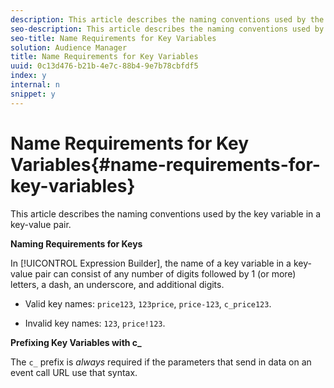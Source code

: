 ```yaml
---
description: This article describes the naming conventions used by the key variable in a key-value pair.
seo-description: This article describes the naming conventions used by the key variable in a key-value pair.
seo-title: Name Requirements for Key Variables
solution: Audience Manager
title: Name Requirements for Key Variables
uuid: 0c13d476-b21b-4e7c-88b4-9e7b78cbfdf5
index: y
internal: n
snippet: y
---
```


# Name Requirements for Key Variables{#name-requirements-for-key-variables}

This article describes the naming conventions used by the key variable in a key-value pair.

 **Naming Requirements for Keys**

<!-- 

c_tb_key_name_requirements.xml

 -->

In [!UICONTROL Expression Builder], the name of a key variable in a key-value pair can consist of any number of digits followed by 1 (or more) letters, a dash, an underscore, and additional digits.

* Valid key names: `price123`, `123price`, `price-123`, `c_price123`. 

* Invalid key names: `123`, `price!123`.

**Prefixing Key Variables with c_**

The `c_` prefix is *always* required if the parameters that send in data on an event call URL use that syntax. 

